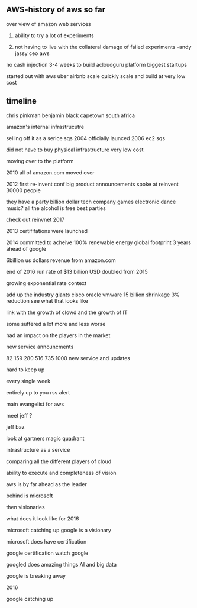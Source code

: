 
AWS-history of aws so far
------------------------------

over view of amazon web services

1. ability to try a lot of experiments

2. not having to live with the collateral damage of failed experiments
    -andy jassy
    ceo aws

no cash injection
3-4 weeks to build acloudguru platform
biggest startups

started out with aws 
uber airbnb
    scale quickly
scale and build at very low cost

timeline
------------------------------

chris pinkman
benjamin black
    capetown south africa

amazon's internal infrastrucutre

selling off it as a serice
    sqs 2004
    officially launced 2006
    ec2
    sqs

did not have to buy physical infrastructure
very low cost

moving over to the platform

2010 all of amazon.com moved over

2012 first re-invent conf
    big product announcements
    spoke at reinvent 
    30000 people
    
they have a party
    billion dollar tech company
    games
electronic dance music?
all the alcohol is free
best parties

check out reinvnet
2017

2013 certififations were launched

2014 committed to acheive 100% renewable energy
    global footprint
    3 years ahead of google

6billion us dollars 
revenue from amazon.com

end of 2016 
run rate of $13 billion USD
    doubled from 2015

growing exponential rate
    context

add up the industry giants
    cisco oracle vmware
    15 billion shrinkage 
    3% reduction
    see what that looks like 

link with the growth of clowd and the growth of IT

some suffered a lot more and less worse

had an impact on the players in the market

new service announcments

82
159
280
516
735
1000 new service and updates

hard to keep up

every single week

entirely up to you
rss alert

main evangelist for aws

meet jeff ?

jeff baz

look at gartners magic quadrant

intrastructure as a service

comparing all the different players of cloud

ability to execute and completeness of vision

aws is by far ahead as the leader

behind is microsoft

then visionaries

what does it look like for 2016

microsoft catching up
google is a visionary

microsoft does have certification

google certification
	watch google

googled does amazing things AI and big data

google is breaking away

2016

google catching up
